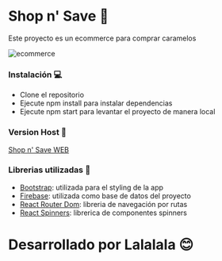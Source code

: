 # Shop n' Save 🛒

Este proyecto es un ecommerce para comprar caramelos

![ecommerce](https://i.postimg.cc/8Cwm2DCC/Captura-de-pantalla-2024-04-04-200216.png)

### Instalación 💻

- Clone el repositorio
- Ejecute npm install para instalar dependencias
- Ejecute npm start para levantar el proyecto de manera local


### Version Host 🛜

[Shop n' Save WEB]()

### Librerias utilizadas 📖

- [Bootstrap](https://getbootstrap.com/docs/5.2/getting-started/introduction/): utilizada para el styling de la app
- [Firebase](https://firebase.google.com/): utilizada como base de datos del proyecto
- [React Router Dom](https://firebase.google.com/): libreria de navegación por rutas
- [React Spinners](https://firebase.google.com/): librerica de componentes spinners

# Desarrollado por Lalalala 😊
